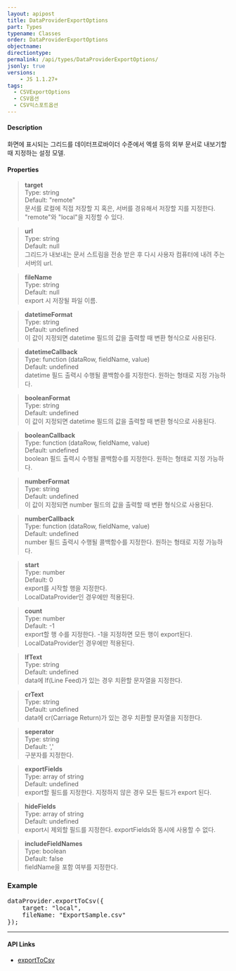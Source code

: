 ```yaml
---
layout: apipost
title: DataProviderExportOptions
part: Types
typename: Classes
order: DataProviderExportOptions
objectname: 
directiontype: 
permalink: /api/types/DataProviderExportOptions/
jsonly: true
versions:
    - JS 1.1.27+
tags:
  - CSVExportOptions
  - CSV옵션
  - CSV익스포트옵션   
---
```


#### Description

 화면에 표시되는 그리드를 데이터프로바이더 수준에서 엑셀 등의 외부 문서로 내보기할 때 지정하는 설정 모델.

#### Properties

> **target**  
> Type: string  
> Default: "remote"   
> 문서를 로컬에 직접 저장할 지 혹은, 서버를 경유해서 저장할 지를 지정한다. "remote"와 "local"을 지정할 수 있다.

> **url**   
> Type: string         
> Default: null   
> 그리드가 내보내는 문서 스트림을 전송 받은 후 다시 사용자 컴퓨터에 내려 주는 서버의 url.  

> **fileName**   
> Type: string         
> Default: null   
> export 시 저장될 파일 이름.  

> **datetimeFormat**  
> Type: string  
> Default: undefined  
> 이 값이 지정되면 datetime 필드의 값을 출력할 때 변환 형식으로 사용된다.   

> **datetimeCallback**   
> Type: function (dataRow, fieldName, value)   
> Default: undefined   
> datetime 필드 출력시 수행될 콜백함수를 지정한다. 원하는 형태로 지정 가능하다.   

> **booleanFormat**  
> Type: string  
> Default: undefined  
> 이 값이 지정되면 datetime 필드의 값을 출력할 때 변환 형식으로 사용된다.   

> **booleanCallback**   
> Type: function (dataRow, fieldName, value)   
> Default: undefined   
> boolean 필드 출력시 수행될 콜백함수를 지정한다. 원하는 형태로 지정 가능하다.   

> **numberFormat**  
> Type: string  
> Default: undefined  
> 이 값이 지정되면 number 필드의 값을 출력할 때 변환 형식으로 사용된다.   

> **numberCallback**   
> Type: function (dataRow, fieldName, value)   
> Default: undefined   
> number 필드 출력시 수행될 콜백함수를 지정한다. 원하는 형태로 지정 가능하다.   

> **start**  
> Type: number    
> Default: 0  
> export를 시작할 행을 지정한다.   
> LocalDataProvider인 경우에만 적용된다.   

> **count**  
> Type: number  
> Default: -1  
> export할 행 수를 지정한다. -1을 지정하면 모든 행이 export된다.    
> LocalDataProvider인 경우에만 적용된다.   

> **lfText**  
> Type: string  
> Default: undefined  
> data에 lf(Line Feed)가 있는 경우 치환할 문자열을 지정한다.     

> **crText**  
> Type: string  
> Default: undefined  
> data에 cr(Carriage Return)가 있는 경우 치환할 문자열을 지정한다.    

> **seperator**  
> Type: string  
> Default: ','  
> 구분자를 지정한다.     

> **exportFields**  
> Type: array of string  
> Default: undefined  
> export할 필드를 지정한다. 지정하지 않은 경우 모든 필드가 export 된다.       

> **hideFields**  
> Type: array of string  
> Default: undefined  
> export시 제외할 필드를 지정한다. exportFields와 동시에 사용할 수 없다.  

> **includeFieldNames**  
> Type: boolean   
> Default: false    
> fieldName을 포함 여부를 지정한다.        

### Example  

<pre class="prettyprint">
dataProvider.exportToCsv({
    target: "local",
    fileName: "ExportSample.csv"
});
</pre>

---

#### API Links

* [exportToCsv](/api/DataProvider/exportToCsv/)
